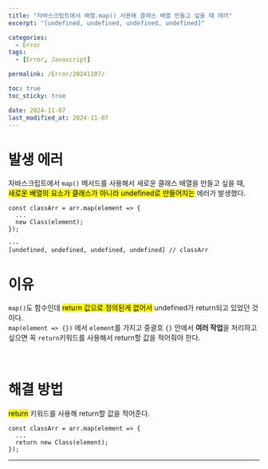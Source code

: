 ```yaml
---
title: "자바스크립트에서 배열.map() 사용해 클래스 배열 만들고 싶을 때 에러"
excerpt: "[undefined, undefined, undefined, undefined]"

categories:
  - Error
tags:
  - [Error, Javascript]

permalink: /Error/20241107/

toc: true
toc_sticky: true

date: 2024-11-07
last_modified_at: 2024-11-07
---
```


# 발생 에러
자바스크립트에서 ```map()``` 메서드를 사용해서 새로운 클래스 배열을 만들고 싶을 때, <br>
<mark>새로운 배열의 요소가 클래스가 아니라 undefined로 만들어지는</mark> 에러가 발생했다. <br>
```
const classArr = arr.map(element => {
  ...
  new Class(element);
});

---
[undefined, undefined, undefined, undefined] // classArr

```

# 이유
```map()```도 함수인데 <mark>return 값으로 정의된게 없어서</mark> undefined가 return되고 있었던 것이다. <br>
```map(element => {})``` 에서 ```element```를 가지고 중괄호 ```{}``` 안에서 **여러 작업**을 처리하고 싶으면 꼭 ```return```키워드를 사용해서 return할 값을 적어줘야 한다. <br><br><br>

# 해결 방법
<mark>return</mark> 키워드를 사용해 return할 값을 적어준다.
```
const classArr = arr.map(element => {
  ...
  return new Class(element);
});
```

<hr>
